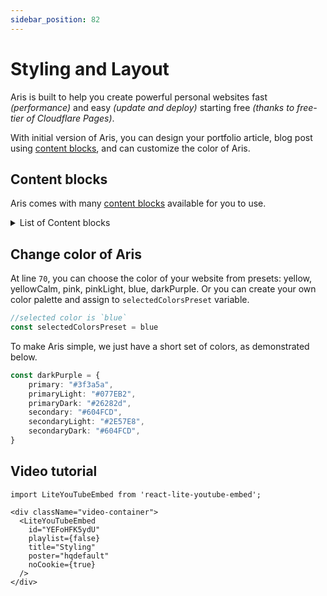 ```yaml
---
sidebar_position: 82
---
```


# Styling and Layout

Aris is built to help you create powerful personal websites fast _(performance)_ and easy _(update and deploy)_ starting free _(thanks to free-tier of Cloudflare Pages)_.

With initial version of Aris, you can design your portfolio article, blog post using [content blocks](./content-blocks), and can customize the color of Aris.

## Content blocks

Aris comes with many [content blocks](./content-blocks.mdx) available for you to use.

<details>

<summary>List of Content blocks</summary>

- [Alert](./content-blocks.mdx#alert)
- [Align](./content-blocks.mdx#align)
- [Facts](./content-blocks.mdx#facts)
- [FaqsBlock](./content-blocks.mdx#faqsblock)
- [Features](./content-blocks.mdx#features)
  + [Features.Simplicity](./content-blocks.mdx#features-simplicity)
  + [Features.Blocks](./content-blocks.mdx#features-blocks)
  + [Features.Picture](./content-blocks.mdx#features-picture)
  + [Features.Art](./content-blocks.mdx#features-art)
- [Highlight](./content-blocks.mdx#highlight)
- [Image](./content-blocks.mdx#image)
- [LatestBlogPosts](./content-blocks.mdx#latest-blog-posts)
- [LatestContent](./content-blocks.mdx#latest-content)
- [LatestPortfolio](./content-blocks.mdx#latest-portfolio)
- [Link](./content-blocks.mdx#link)
- [LinksGrid](./content-blocks.mdx#links-grid)
- [LinksList](./content-blocks.mdx#links-list)
- [Map](./content-blocks.mdx#map)
- [Markdown](./content-blocks.mdx#markdown)
- [Picture](./content-blocks.mdx#picture)
- [PricingTable](./content-blocks.mdx#pricing-table)
  + [PricingTable.List](./content-blocks.mdx#pricing-table-list)
  + [PricingTable.TwoColumn](./content-blocks.mdx#pricing-table-two-column)
  + [PricingTable.ThreeColumn](./content-blocks.mdx#pricing-table-three-column)
- [Resume](./content-blocks.mdx#resume)
  + [Resume.Experience](./content-blocks.mdx#resume-experience)
  + [Resume.Education](./content-blocks.mdx#resume-education)
- [Slider](./content-blocks.mdx#slider)
- [Testimonials](./content-blocks.mdx#testimonials)
- [Translate](./content-blocks.mdx#translate)
- [Video](./content-blocks.mdx#video)
  + [Video.Youtube](./content-blocks.mdx#video-youtube)
  + [Video.Local](./content-blocks.mdx#video-local)

</details>

## Change color of Aris

At line `70`, you can choose the color of your website from presets: yellow, yellowCalm, pink, pinkLight, blue, darkPurple. Or you can create your own color palette and assign to `selectedColorsPreset` variable.

```ts title="/tailwind.config.js"
//selected color is `blue`
const selectedColorsPreset = blue
```

To make Aris simple, we just have a short set of colors, as demonstrated below.

```ts
const darkPurple = {
	primary: "#3f3a5a",
	primaryLight: "#077EB2",
	primaryDark: "#26282d",
	secondary: "#604FCD",
	secondaryLight: "#2E57E8",
	secondaryDark: "#604FCD",
}
```

## Video tutorial

```mdx-code-block
import LiteYouTubeEmbed from 'react-lite-youtube-embed';

<div className="video-container">
  <LiteYouTubeEmbed
    id="YEFoHFK5ydU"
    playlist={false}
    title="Styling"
    poster="hqdefault"
    noCookie={true}
  />
</div>
```